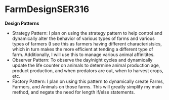 # FarmDesignSER316

**Design Patterns**
- Strategy Pattern: I plan on using the strategy pattern to help control and dynamically alter the behavior of various types of farms and various types of farmers (I see this as farmers having different characteristsics, which in turn makes the more efficient at tending a different type of farm. Additionally, I will use this to manage various animal affinitites.
- Observer Pattern: To observe the day/night cycles and dynamically update the life counter on animals to determine animal production age, product production, and when predators are out, when to harvest crops, etc.
- Factory Pattern: I plan on using this pattern to dynamically create Farms, Farmers, and Animals on those farms. This will greatly simplify my main method, and negate the need for length if/else statements.
